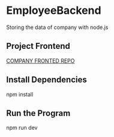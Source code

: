 # EmployeeBackend
Storing the data of company with node.js

## Project Frontend
[COMPANY FRONTED REPO](https://github.com/itsvek03/EmployeeFrontend)


## Install Dependencies
npm install

## Run the Program
npm run dev





